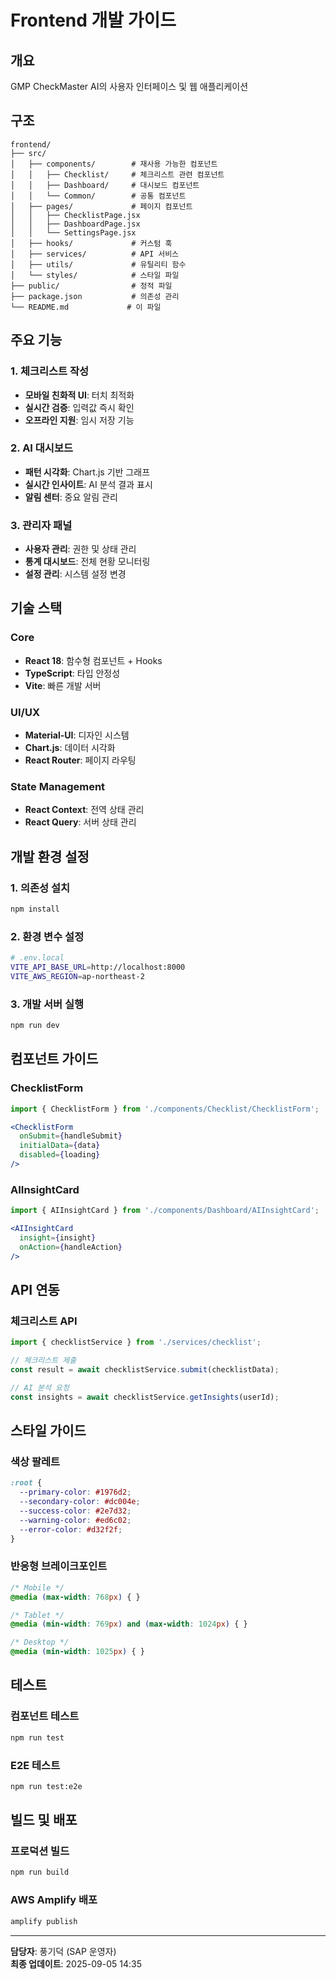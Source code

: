 # Frontend 개발 가이드

## 개요
GMP CheckMaster AI의 사용자 인터페이스 및 웹 애플리케이션

## 구조
```
frontend/
├── src/
│   ├── components/        # 재사용 가능한 컴포넌트
│   │   ├── Checklist/     # 체크리스트 관련 컴포넌트
│   │   ├── Dashboard/     # 대시보드 컴포넌트
│   │   └── Common/        # 공통 컴포넌트
│   ├── pages/             # 페이지 컴포넌트
│   │   ├── ChecklistPage.jsx
│   │   ├── DashboardPage.jsx
│   │   └── SettingsPage.jsx
│   ├── hooks/             # 커스텀 훅
│   ├── services/          # API 서비스
│   ├── utils/             # 유틸리티 함수
│   └── styles/            # 스타일 파일
├── public/                # 정적 파일
├── package.json           # 의존성 관리
└── README.md             # 이 파일
```

## 주요 기능

### 1. 체크리스트 작성
- **모바일 친화적 UI**: 터치 최적화
- **실시간 검증**: 입력값 즉시 확인
- **오프라인 지원**: 임시 저장 기능

### 2. AI 대시보드
- **패턴 시각화**: Chart.js 기반 그래프
- **실시간 인사이트**: AI 분석 결과 표시
- **알림 센터**: 중요 알림 관리

### 3. 관리자 패널
- **사용자 관리**: 권한 및 상태 관리
- **통계 대시보드**: 전체 현황 모니터링
- **설정 관리**: 시스템 설정 변경

## 기술 스택

### Core
- **React 18**: 함수형 컴포넌트 + Hooks
- **TypeScript**: 타입 안정성
- **Vite**: 빠른 개발 서버

### UI/UX
- **Material-UI**: 디자인 시스템
- **Chart.js**: 데이터 시각화
- **React Router**: 페이지 라우팅

### State Management
- **React Context**: 전역 상태 관리
- **React Query**: 서버 상태 관리

## 개발 환경 설정

### 1. 의존성 설치
```bash
npm install
```

### 2. 환경 변수 설정
```bash
# .env.local
VITE_API_BASE_URL=http://localhost:8000
VITE_AWS_REGION=ap-northeast-2
```

### 3. 개발 서버 실행
```bash
npm run dev
```

## 컴포넌트 가이드

### ChecklistForm
```jsx
import { ChecklistForm } from './components/Checklist/ChecklistForm';

<ChecklistForm 
  onSubmit={handleSubmit}
  initialData={data}
  disabled={loading}
/>
```

### AIInsightCard
```jsx
import { AIInsightCard } from './components/Dashboard/AIInsightCard';

<AIInsightCard 
  insight={insight}
  onAction={handleAction}
/>
```

## API 연동

### 체크리스트 API
```javascript
import { checklistService } from './services/checklist';

// 체크리스트 제출
const result = await checklistService.submit(checklistData);

// AI 분석 요청
const insights = await checklistService.getInsights(userId);
```

## 스타일 가이드

### 색상 팔레트
```css
:root {
  --primary-color: #1976d2;
  --secondary-color: #dc004e;
  --success-color: #2e7d32;
  --warning-color: #ed6c02;
  --error-color: #d32f2f;
}
```

### 반응형 브레이크포인트
```css
/* Mobile */
@media (max-width: 768px) { }

/* Tablet */
@media (min-width: 769px) and (max-width: 1024px) { }

/* Desktop */
@media (min-width: 1025px) { }
```

## 테스트

### 컴포넌트 테스트
```bash
npm run test
```

### E2E 테스트
```bash
npm run test:e2e
```

## 빌드 및 배포

### 프로덕션 빌드
```bash
npm run build
```

### AWS Amplify 배포
```bash
amplify publish
```

---
**담당자**: 풍기덕 (SAP 운영자)  
**최종 업데이트**: 2025-09-05 14:35
